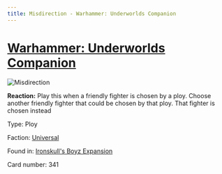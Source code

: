 ```yaml
---
title: Misdirection - Warhammer: Underworlds Companion
---
```


# [Warhammer: Underworlds Companion](https://guidokessels.github.io/wh-underworlds)

  

![Misdirection](https://warhammerunderworlds.com/wp-content/uploads/sites/6/2017/12/341_ENG-Misdirection.png)

<b>Reaction:</b> Play this when a friendly fighter is chosen by a ploy. Choose another friendly fighter that could be chosen by that ploy. That fighter is chosen instead

Type: Ploy

Faction: [Universal](https://guidokessels.github.io/wh-underworlds/factions/universal)

Found in: [Ironskull's Boyz Expansion](https://guidokessels.github.io/wh-underworlds/locations/ironskulls-boyz-expansion)

Card number: 341
